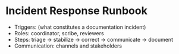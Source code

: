 # Incident Response Runbook
- Triggers: (what constitutes a documentation incident)
- Roles: coordinator, scribe, reviewers
- Steps: triage → stabilize → correct → communicate → document
- Communication: channels and stakeholders